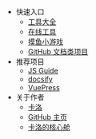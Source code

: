 - 快速入口
  - [工具大全](toolbox/abc)
  - [在线工具](online/)
  - [摸鱼小游戏](projects/game)
  - [GitHub 文档类项目](projects/docs.md)
- 推荐项目
  - [JS Guide](https://jsguide.cn/)
  - [docsify](https://docsify.js.org/#/zh-cn/)
  - [VuePress](https://vuepress.vuejs.org/zh/)
- 关于作者
  - [卡洛](https://corecabin.cn/about/)
  - [GitHub 主页](https://github.com/kaluojushi)
  - [卡洛的核心舱](https://corecabin.cn/)
